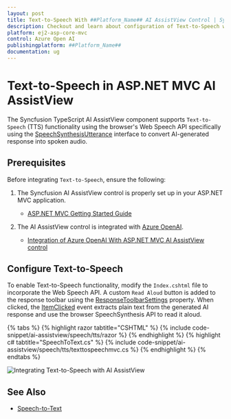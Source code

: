 ```yaml
---
layout: post
title: Text-to-Speech With ##Platform_Name## AI AssistView Control | Syncfusion
description: Checkout and learn about configuration of Text-to-Speech with Azure OpenAI in ##Platform_Name## AI AssistView control of Syncfusion Essential JS 2 and more.
platform: ej2-asp-core-mvc
control: Azure Open AI
publishingplatform: ##Platform_Name##
documentation: ug
---
```

 
# Text-to-Speech in ASP.NET MVC AI AssistView

The Syncfusion TypeScript AI AssistView component supports `Text-to-Speech` (TTS) functionality using the browser's Web Speech API specifically using the [SpeechSynthesisUtterance](https://developer.mozilla.org/en-US/docs/Web/API/SpeechSynthesisUtterance) interface to convert AI-generated response into spoken audio.

## Prerequisites

Before integrating `Text-to-Speech`, ensure the following:

1. The Syncfusion AI AssistView control is properly set up in your ASP.NET MVC application.
    - [ASP.NET MVC Getting Started Guide](../getting-started)

2. The AI AssistView control is integrated with [Azure OpenAI](https://microsoft.github.io/PartnerResources/skilling/ai-ml-academy/resources/openai).
    - [Integration of Azure OpenAI With ASP.NET MVC AI AssistView control](../ai-integrations/openai-integration)

## Configure Text-to-Speech

To enable Text-to-Speech functionality, modify the `Index.cshtml` file to incorporate the Web Speech API. A custom `Read Aloud` button is added to the response toolbar using the [ResponseToolbarSettings](https://help.syncfusion.com/cr/aspnetmvc-js2/Syncfusion.EJ2.InteractiveChat.AIAssistViewResponseToolbarSettings.html) property. When clicked, the [ItemClicked](https://help.syncfusion.com/cr/aspnetmvc-js2/Syncfusion.EJ2.InteractiveChat.AIAssistViewResponseToolbarSettings.html#Syncfusion_EJ2_InteractiveChat_AIAssistViewResponseToolbarSettings_ItemClicked) event extracts plain text from the generated AI response and use the browser SpeechSynthesis API to read it aloud.
 
{% tabs %}
{% highlight razor tabtitle="CSHTML" %}
{% include code-snippet/ai-assistview/speech/tts/razor %}
{% endhighlight %}
{% highlight c# tabtitle="SpeechToText.cs" %}
{% include code-snippet/ai-assistview/speech/tts/texttospeechmvc.cs %}
{% endhighlight %}
{% endtabs %}

![Integrating Text-to-Speech with AI AssistView](../images/assist-tts.png)

## See Also

* [Speech-to-Text](./speech-to-text)
